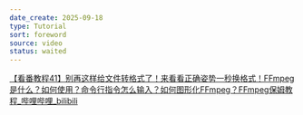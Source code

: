 ```yaml
---
date_create: 2025-09-18
type: Tutorial
sort: foreword
source: video
status: waited
---
```


[【看番教程41】别再这样给文件转格式了！来看看正确姿势一秒换格式！FFmpeg是什么？如何使用？命令行指令怎么输入？如何图形化FFmpeg？FFmpeg保姆教程_哔哩哔哩_bilibili](https://www.bilibili.com/video/BV1SjdoY9Erj/?spm_id_from=333.337.search-card.all.click&vd_source=aef73766b941d8e52cb9a97d24ea42a2)

